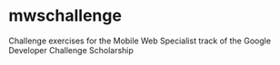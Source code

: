 # mwschallenge
Challenge exercises for the Mobile Web Specialist track of the Google Developer Challenge Scholarship
